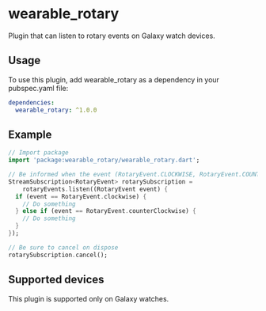 # wearable_rotary

Plugin that can listen to rotary events on Galaxy watch devices.

## Usage

To use this plugin, add wearable_rotary as a dependency in your pubspec.yaml file:

```yaml
dependencies:
  wearable_rotary: ^1.0.0
```

## Example

```dart
// Import package
import 'package:wearable_rotary/wearable_rotary.dart';

// Be informed when the event (RotaryEvent.CLOCKWISE, RotaryEvent.COUNTER_CLOCKWISE) occurs
StreamSubscription<RotaryEvent> rotarySubscription =
    rotaryEvents.listen((RotaryEvent event) {
  if (event == RotaryEvent.clockwise) {
    // Do something
  } else if (event == RotaryEvent.counterClockwise) {
    // Do something
  }
});

// Be sure to cancel on dispose
rotarySubscription.cancel();
```

## Supported devices

This plugin is supported only on Galaxy watches.
